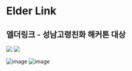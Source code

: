 # Elder Link
## 엘더링크 - 성남고령친화 해커톤 대상 

<img src="https://img.shields.io/badge/Android Studio-3DDC84?style=flat-square&logo=Android Studio&logoColor=white"/></a> <img src="https://img.shields.io/badge/Firebase-FFCA28?style=flat-square&logo=Firebase&logoColor=white"/></a>

![image](https://user-images.githubusercontent.com/60100786/109617379-adad3100-7b79-11eb-8e9a-986216c9dd4c.png) ![image](https://user-images.githubusercontent.com/60100786/109617297-8eae9f00-7b79-11eb-9cfc-082e8a769311.png)
